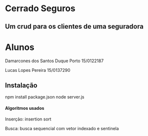 # Cerrado Seguros
## Um crud para os clientes de uma  seguradora 
#  Alunos
Damarcones dos Santos Duque Porto 15/0122187

Lucas Lopes Pereira 15/0137290


## Instalação
npm install package.json
node server.js


#### Algoritmos usados
Inserção: insertion sort

Busca: busca sequencial com vetor indexado e sentinela

